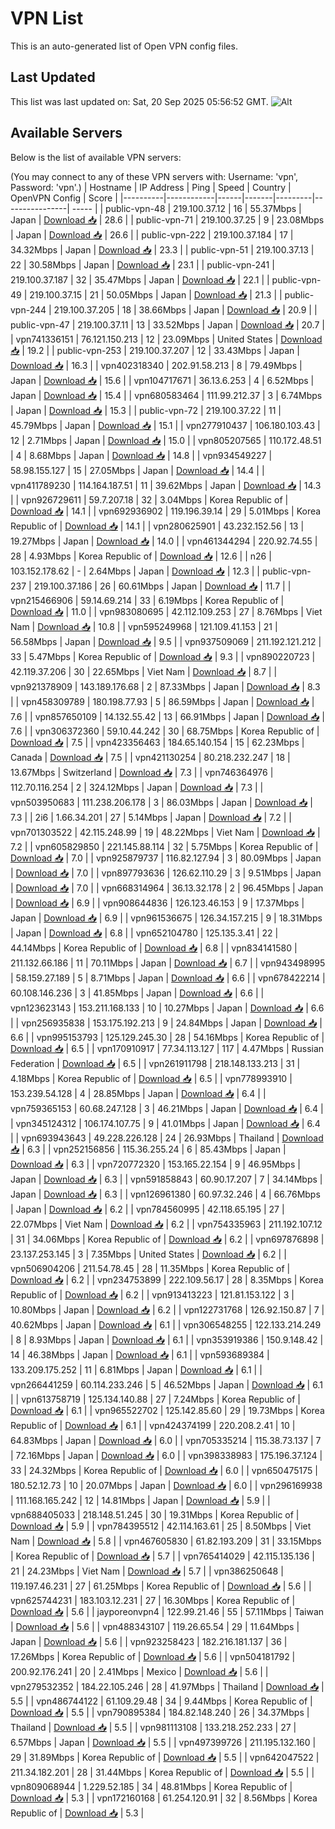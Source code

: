# VPN List

This is an auto-generated list of Open VPN config files.

## Last Updated

This list was last updated on: Sat, 20 Sep 2025 05:56:52 GMT.
![Alt](https://repobeats.axiom.co/api/embed/186b98318ef1479477931607c1ad7d823f12451f.svg "Repobeats analytics image")

## Available Servers

Below is the list of available VPN servers:

(You may connect to any of these VPN servers with: Username: 'vpn', Password: 'vpn'.)
| Hostname | IP Address | Ping | Speed | Country | OpenVPN Config | Score |
|----------|------------|------|-------|---------|----------------| ----- |
| public-vpn-48 | 219.100.37.12 | 16 | 55.37Mbps | Japan | [Download 📥](./configs/server_0_JP.ovpn) | 28.6 |
| public-vpn-71 | 219.100.37.25 | 9 | 23.08Mbps | Japan | [Download 📥](./configs/server_1_JP.ovpn) | 26.6 |
| public-vpn-222 | 219.100.37.184 | 17 | 34.32Mbps | Japan | [Download 📥](./configs/server_2_JP.ovpn) | 23.3 |
| public-vpn-51 | 219.100.37.13 | 22 | 30.58Mbps | Japan | [Download 📥](./configs/server_3_JP.ovpn) | 23.1 |
| public-vpn-241 | 219.100.37.187 | 32 | 35.47Mbps | Japan | [Download 📥](./configs/server_4_JP.ovpn) | 22.1 |
| public-vpn-49 | 219.100.37.15 | 21 | 50.05Mbps | Japan | [Download 📥](./configs/server_5_JP.ovpn) | 21.3 |
| public-vpn-244 | 219.100.37.205 | 18 | 38.66Mbps | Japan | [Download 📥](./configs/server_6_JP.ovpn) | 20.9 |
| public-vpn-47 | 219.100.37.11 | 13 | 33.52Mbps | Japan | [Download 📥](./configs/server_7_JP.ovpn) | 20.7 |
| vpn741336151 | 76.121.150.213 | 12 | 23.09Mbps | United States | [Download 📥](./configs/server_8_US.ovpn) | 19.2 |
| public-vpn-253 | 219.100.37.207 | 12 | 33.43Mbps | Japan | [Download 📥](./configs/server_9_JP.ovpn) | 16.3 |
| vpn402318340 | 202.91.58.213 | 8 | 79.49Mbps | Japan | [Download 📥](./configs/server_10_JP.ovpn) | 15.6 |
| vpn104717671 | 36.13.6.253 | 4 | 6.52Mbps | Japan | [Download 📥](./configs/server_11_JP.ovpn) | 15.4 |
| vpn680583464 | 111.99.212.37 | 3 | 6.74Mbps | Japan | [Download 📥](./configs/server_12_JP.ovpn) | 15.3 |
| public-vpn-72 | 219.100.37.22 | 11 | 45.79Mbps | Japan | [Download 📥](./configs/server_13_JP.ovpn) | 15.1 |
| vpn277910437 | 106.180.103.43 | 12 | 2.71Mbps | Japan | [Download 📥](./configs/server_14_JP.ovpn) | 15.0 |
| vpn805207565 | 110.172.48.51 | 4 | 8.68Mbps | Japan | [Download 📥](./configs/server_15_JP.ovpn) | 14.8 |
| vpn934549227 | 58.98.155.127 | 15 | 27.05Mbps | Japan | [Download 📥](./configs/server_16_JP.ovpn) | 14.4 |
| vpn411789230 | 114.164.187.51 | 11 | 39.62Mbps | Japan | [Download 📥](./configs/server_17_JP.ovpn) | 14.3 |
| vpn926729611 | 59.7.207.18 | 32 | 3.04Mbps | Korea Republic of | [Download 📥](./configs/server_18_KR.ovpn) | 14.1 |
| vpn692936902 | 119.196.39.14 | 29 | 5.01Mbps | Korea Republic of | [Download 📥](./configs/server_19_KR.ovpn) | 14.1 |
| vpn280625901 | 43.232.152.56 | 13 | 19.27Mbps | Japan | [Download 📥](./configs/server_20_JP.ovpn) | 14.0 |
| vpn461344294 | 220.92.74.55 | 28 | 4.93Mbps | Korea Republic of | [Download 📥](./configs/server_21_KR.ovpn) | 12.6 |
| n26 | 103.152.178.62 | - | 2.64Mbps | Japan | [Download 📥](./configs/server_22_JP.ovpn) | 12.3 |
| public-vpn-237 | 219.100.37.186 | 26 | 60.61Mbps | Japan | [Download 📥](./configs/server_23_JP.ovpn) | 11.7 |
| vpn215466906 | 59.14.69.214 | 33 | 6.19Mbps | Korea Republic of | [Download 📥](./configs/server_24_KR.ovpn) | 11.0 |
| vpn983080695 | 42.112.109.253 | 27 | 8.76Mbps | Viet Nam | [Download 📥](./configs/server_25_VN.ovpn) | 10.8 |
| vpn595249968 | 121.109.41.153 | 21 | 56.58Mbps | Japan | [Download 📥](./configs/server_26_JP.ovpn) | 9.5 |
| vpn937509069 | 211.192.121.212 | 33 | 5.47Mbps | Korea Republic of | [Download 📥](./configs/server_27_KR.ovpn) | 9.3 |
| vpn890220723 | 42.119.37.206 | 30 | 22.65Mbps | Viet Nam | [Download 📥](./configs/server_28_VN.ovpn) | 8.7 |
| vpn921378909 | 143.189.176.68 | 2 | 87.33Mbps | Japan | [Download 📥](./configs/server_29_JP.ovpn) | 8.3 |
| vpn458309789 | 180.198.77.93 | 5 | 86.59Mbps | Japan | [Download 📥](./configs/server_30_JP.ovpn) | 7.6 |
| vpn857650109 | 14.132.55.42 | 13 | 66.91Mbps | Japan | [Download 📥](./configs/server_31_JP.ovpn) | 7.6 |
| vpn306372360 | 59.10.44.242 | 30 | 68.75Mbps | Korea Republic of | [Download 📥](./configs/server_32_KR.ovpn) | 7.5 |
| vpn423356463 | 184.65.140.154 | 15 | 62.23Mbps | Canada | [Download 📥](./configs/server_33_CA.ovpn) | 7.5 |
| vpn421130254 | 80.218.232.247 | 18 | 13.67Mbps | Switzerland | [Download 📥](./configs/server_34_CH.ovpn) | 7.3 |
| vpn746364976 | 112.70.116.254 | 2 | 324.12Mbps | Japan | [Download 📥](./configs/server_35_JP.ovpn) | 7.3 |
| vpn503950683 | 111.238.206.178 | 3 | 86.03Mbps | Japan | [Download 📥](./configs/server_36_JP.ovpn) | 7.3 |
| 2i6 | 1.66.34.201 | 27 | 5.14Mbps | Japan | [Download 📥](./configs/server_37_JP.ovpn) | 7.2 |
| vpn701303522 | 42.115.248.99 | 19 | 48.22Mbps | Viet Nam | [Download 📥](./configs/server_38_VN.ovpn) | 7.2 |
| vpn605829850 | 221.145.88.114 | 32 | 5.75Mbps | Korea Republic of | [Download 📥](./configs/server_39_KR.ovpn) | 7.0 |
| vpn925879737 | 116.82.127.94 | 3 | 80.09Mbps | Japan | [Download 📥](./configs/server_40_JP.ovpn) | 7.0 |
| vpn897793636 | 126.62.110.29 | 3 | 9.51Mbps | Japan | [Download 📥](./configs/server_41_JP.ovpn) | 7.0 |
| vpn668314964 | 36.13.32.178 | 2 | 96.45Mbps | Japan | [Download 📥](./configs/server_42_JP.ovpn) | 6.9 |
| vpn908644836 | 126.123.46.153 | 9 | 17.37Mbps | Japan | [Download 📥](./configs/server_43_JP.ovpn) | 6.9 |
| vpn961536675 | 126.34.157.215 | 9 | 18.31Mbps | Japan | [Download 📥](./configs/server_44_JP.ovpn) | 6.8 |
| vpn652104780 | 125.135.3.41 | 22 | 44.14Mbps | Korea Republic of | [Download 📥](./configs/server_45_KR.ovpn) | 6.8 |
| vpn834141580 | 211.132.66.186 | 11 | 70.11Mbps | Japan | [Download 📥](./configs/server_46_JP.ovpn) | 6.7 |
| vpn943498995 | 58.159.27.189 | 5 | 8.71Mbps | Japan | [Download 📥](./configs/server_47_JP.ovpn) | 6.6 |
| vpn678422214 | 60.108.146.236 | 3 | 41.85Mbps | Japan | [Download 📥](./configs/server_48_JP.ovpn) | 6.6 |
| vpn123623143 | 153.211.168.133 | 10 | 10.27Mbps | Japan | [Download 📥](./configs/server_49_JP.ovpn) | 6.6 |
| vpn256935838 | 153.175.192.213 | 9 | 24.84Mbps | Japan | [Download 📥](./configs/server_50_JP.ovpn) | 6.6 |
| vpn995153793 | 125.129.245.30 | 28 | 54.16Mbps | Korea Republic of | [Download 📥](./configs/server_51_KR.ovpn) | 6.5 |
| vpn170910917 | 77.34.113.127 | 117 | 4.47Mbps | Russian Federation | [Download 📥](./configs/server_52_RU.ovpn) | 6.5 |
| vpn261911798 | 218.148.133.213 | 31 | 4.18Mbps | Korea Republic of | [Download 📥](./configs/server_53_KR.ovpn) | 6.5 |
| vpn778993910 | 153.239.54.128 | 4 | 28.85Mbps | Japan | [Download 📥](./configs/server_54_JP.ovpn) | 6.4 |
| vpn759365153 | 60.68.247.128 | 3 | 46.21Mbps | Japan | [Download 📥](./configs/server_55_JP.ovpn) | 6.4 |
| vpn345124312 | 106.174.107.75 | 9 | 41.01Mbps | Japan | [Download 📥](./configs/server_56_JP.ovpn) | 6.4 |
| vpn693943643 | 49.228.226.128 | 24 | 26.93Mbps | Thailand | [Download 📥](./configs/server_57_TH.ovpn) | 6.3 |
| vpn252156856 | 115.36.255.24 | 6 | 85.43Mbps | Japan | [Download 📥](./configs/server_58_JP.ovpn) | 6.3 |
| vpn720772320 | 153.165.22.154 | 9 | 46.95Mbps | Japan | [Download 📥](./configs/server_59_JP.ovpn) | 6.3 |
| vpn591858843 | 60.90.17.207 | 7 | 34.14Mbps | Japan | [Download 📥](./configs/server_60_JP.ovpn) | 6.3 |
| vpn126961380 | 60.97.32.246 | 4 | 66.76Mbps | Japan | [Download 📥](./configs/server_61_JP.ovpn) | 6.2 |
| vpn784560995 | 42.118.65.195 | 27 | 22.07Mbps | Viet Nam | [Download 📥](./configs/server_62_VN.ovpn) | 6.2 |
| vpn754335963 | 211.192.107.12 | 31 | 34.06Mbps | Korea Republic of | [Download 📥](./configs/server_63_KR.ovpn) | 6.2 |
| vpn697876898 | 23.137.253.145 | 3 | 7.35Mbps | United States | [Download 📥](./configs/server_64_US.ovpn) | 6.2 |
| vpn506904206 | 211.54.78.45 | 28 | 11.35Mbps | Korea Republic of | [Download 📥](./configs/server_65_KR.ovpn) | 6.2 |
| vpn234753899 | 222.109.56.17 | 28 | 8.35Mbps | Korea Republic of | [Download 📥](./configs/server_66_KR.ovpn) | 6.2 |
| vpn913413223 | 121.81.153.122 | 3 | 10.80Mbps | Japan | [Download 📥](./configs/server_67_JP.ovpn) | 6.2 |
| vpn122731768 | 126.92.150.87 | 7 | 40.62Mbps | Japan | [Download 📥](./configs/server_68_JP.ovpn) | 6.1 |
| vpn306548255 | 122.133.214.249 | 8 | 8.93Mbps | Japan | [Download 📥](./configs/server_69_JP.ovpn) | 6.1 |
| vpn353919386 | 150.9.148.42 | 14 | 46.38Mbps | Japan | [Download 📥](./configs/server_70_JP.ovpn) | 6.1 |
| vpn593689384 | 133.209.175.252 | 11 | 6.81Mbps | Japan | [Download 📥](./configs/server_71_JP.ovpn) | 6.1 |
| vpn266441259 | 60.114.233.246 | 5 | 46.52Mbps | Japan | [Download 📥](./configs/server_72_JP.ovpn) | 6.1 |
| vpn613758719 | 125.134.140.88 | 27 | 7.24Mbps | Korea Republic of | [Download 📥](./configs/server_73_KR.ovpn) | 6.1 |
| vpn965522702 | 125.142.85.60 | 29 | 19.73Mbps | Korea Republic of | [Download 📥](./configs/server_74_KR.ovpn) | 6.1 |
| vpn424374199 | 220.208.2.41 | 10 | 64.83Mbps | Japan | [Download 📥](./configs/server_75_JP.ovpn) | 6.0 |
| vpn705335214 | 115.38.73.137 | 7 | 72.16Mbps | Japan | [Download 📥](./configs/server_76_JP.ovpn) | 6.0 |
| vpn398338983 | 175.196.37.124 | 33 | 24.32Mbps | Korea Republic of | [Download 📥](./configs/server_77_KR.ovpn) | 6.0 |
| vpn650475175 | 180.52.12.73 | 10 | 20.07Mbps | Japan | [Download 📥](./configs/server_78_JP.ovpn) | 6.0 |
| vpn296169938 | 111.168.165.242 | 12 | 14.81Mbps | Japan | [Download 📥](./configs/server_79_JP.ovpn) | 5.9 |
| vpn688405033 | 218.148.51.245 | 30 | 19.31Mbps | Korea Republic of | [Download 📥](./configs/server_80_KR.ovpn) | 5.9 |
| vpn784395512 | 42.114.163.61 | 25 | 8.50Mbps | Viet Nam | [Download 📥](./configs/server_81_VN.ovpn) | 5.8 |
| vpn467605830 | 61.82.193.209 | 31 | 33.15Mbps | Korea Republic of | [Download 📥](./configs/server_82_KR.ovpn) | 5.7 |
| vpn765414029 | 42.115.135.136 | 21 | 24.23Mbps | Viet Nam | [Download 📥](./configs/server_83_VN.ovpn) | 5.7 |
| vpn386250648 | 119.197.46.231 | 27 | 61.25Mbps | Korea Republic of | [Download 📥](./configs/server_84_KR.ovpn) | 5.6 |
| vpn625744231 | 183.103.12.231 | 27 | 16.30Mbps | Korea Republic of | [Download 📥](./configs/server_85_KR.ovpn) | 5.6 |
| jayporeonvpn4 | 122.99.21.46 | 55 | 57.11Mbps | Taiwan | [Download 📥](./configs/server_86_TW.ovpn) | 5.6 |
| vpn488343107 | 119.26.65.54 | 29 | 11.64Mbps | Japan | [Download 📥](./configs/server_87_JP.ovpn) | 5.6 |
| vpn923258423 | 182.216.181.137 | 36 | 17.26Mbps | Korea Republic of | [Download 📥](./configs/server_88_KR.ovpn) | 5.6 |
| vpn504181792 | 200.92.176.241 | 20 | 2.41Mbps | Mexico | [Download 📥](./configs/server_89_MX.ovpn) | 5.6 |
| vpn279532352 | 184.22.105.246 | 28 | 41.97Mbps | Thailand | [Download 📥](./configs/server_90_TH.ovpn) | 5.5 |
| vpn486744122 | 61.109.29.48 | 34 | 9.44Mbps | Korea Republic of | [Download 📥](./configs/server_91_KR.ovpn) | 5.5 |
| vpn790895384 | 184.82.148.240 | 26 | 34.37Mbps | Thailand | [Download 📥](./configs/server_92_TH.ovpn) | 5.5 |
| vpn981113108 | 133.218.252.233 | 27 | 6.57Mbps | Japan | [Download 📥](./configs/server_93_JP.ovpn) | 5.5 |
| vpn497399726 | 211.195.132.160 | 29 | 31.89Mbps | Korea Republic of | [Download 📥](./configs/server_94_KR.ovpn) | 5.5 |
| vpn642047522 | 211.34.182.201 | 28 | 31.44Mbps | Korea Republic of | [Download 📥](./configs/server_95_KR.ovpn) | 5.5 |
| vpn809068944 | 1.229.52.185 | 34 | 48.81Mbps | Korea Republic of | [Download 📥](./configs/server_96_KR.ovpn) | 5.3 |
| vpn172160168 | 61.254.120.91 | 32 | 8.56Mbps | Korea Republic of | [Download 📥](./configs/server_97_KR.ovpn) | 5.3 |
